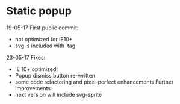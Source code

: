 # Static popup

19-05-17
First public commit:
- not optimized for IE10+
- svg is included with <img> tag

23-05-17
Fixes:
- IE 10+ optimized!
- Popup dismiss button re-written
- some code refactoring and pixel-perfect enhancements
Further improvements:
- next version will include svg-sprite

